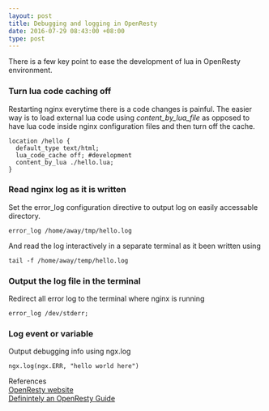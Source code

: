 ```yaml
---
layout: post
title: Debugging and logging in OpenResty
date: 2016-07-29 08:43:00 +08:00
type: post
---
```


There is a few key point to ease the development of lua in OpenResty environment.

### Turn lua code caching off

Restarting nginx everytime there is a code changes is painful. 
The easier way is to load external lua code using *content_by_lua_file* as opposed
to have lua code inside nginx configuration files and then turn off the cache.

    location /hello {
      default_type text/html;
      lua_code_cache off; #development
      content_by_lua ./hello.lua;
    }

### Read nginx log as it is written

Set the error_log configuration directive to output log on easily accessable directory.

    error_log /home/away/tmp/hello.log

And read the log interactively in a separate terminal as it been written using

    tail -f /home/away/temp/hello.log


### Output the log file in the terminal
Redirect all error log to the terminal where nginx is running

    error_log /dev/stderr;


### Log event or variable
Output debugging info using ngx.log

    ngx.log(ngx.ERR, "hello world here")




References   
[OpenResty website](http://openresty.org)  
[Definintely an OpenResty Guide](http://www.staticshin.com/programming/definitely-an-open-resty-guide)
